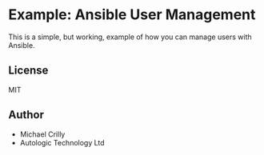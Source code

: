 # Example: Ansible User Management
This is a simple, but working, example of how you can manage users with Ansible.

## License

MIT

## Author

- Michael Crilly
- Autologic Technology Ltd
